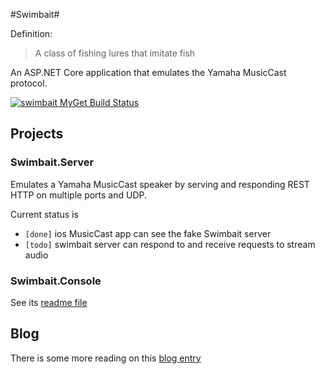 #Swimbait#

Definition: 
> A class of fishing lures that imitate fish

An ASP.NET Core application that emulates the Yamaha MusicCast protocol. 

[![swimbait MyGet Build Status](https://www.myget.org/BuildSource/Badge/swimbait?identifier=dfa0a82e-57fe-4328-a97a-932c467510d3)](https://www.myget.org/)

## Projects
### Swimbait.Server
Emulates a Yamaha MusicCast speaker by serving and responding REST HTTP on multiple ports and UDP.

Current status is

* `[done]` ios MusicCast app can see the fake Swimbait server 
* `[todo]` swimbait server can respond to and receive requests to stream audio 

### Swimbait.Console
See its [readme file](https://github.com/neutmute/swimbait/tree/master/src/Swimbait.Console)


## Blog 
There is some more reading on this [blog entry](http://blog.turbine51.net/2016/04/04/Yamaha-Musiccast-Protocol/)

